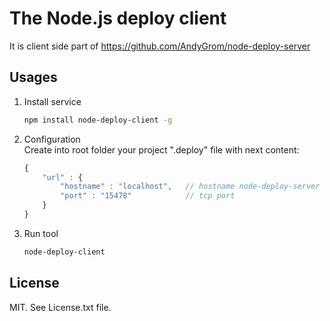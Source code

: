The Node.js deploy client
=========================
It is client side part of https://github.com/AndyGrom/node-deploy-server

Usages
------------
1. Install service

	```bash
	npm install node-deploy-client -g
	```
2. Configuration  
	Create into root folder your project ".deploy" file with next content:
	
	```javascript
	{
		"url" : {
			"hostname" : "localhost",	// hostname node-deploy-server
			"port" : "15478"			// tcp port
		}
	}
	```
3. Run tool
	
	```bash
	node-deploy-client
	```

License
-------
MIT. See License.txt file.	